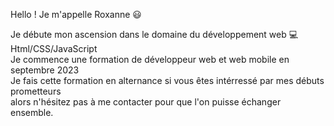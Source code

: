 Hello ! Je m'appelle Roxanne 😃
 
 Je débute mon ascension dans le domaine du développement web 💻 </br>
 Html/CSS/JavaScript </br>
 Je commence une formation de développeur web et web mobile en septembre 2023 </br>
 Je fais cette formation en alternance si vous êtes intérressé par mes débuts prometteurs </br>
 alors n'hésitez pas à me contacter pour que l'on puisse échanger ensemble.


<!---
RoxanneMar/RoxanneMar is a ✨ special ✨ repository because its `README.md` (this file) appears on your GitHub profile.
You can click the Preview link to take a look at your changes.
--->
